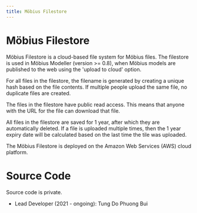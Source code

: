 ```yaml
---
title: Möbius Filestore
---
```

# Möbius Filestore

Möbius Filestore is a cloud-based file system for Möbius files. The filestore is used in Möbius
Modeller (version >= 0.8), when Möbius models are published to the web using the 'upload to cloud'
option.

For all files in the filestore, the filename is generated by creating a unique hash based on the
file contents. If multiple people upload the same file, no duplicate files are created.

The files in the filestore have public read access. This means that anyone with the URL for the
file can download that file. 

All files in the filestore are saved for 1 year, after which they are automatically deleted. If a
file is uploaded multiple times, then the 1 year expiry date will be calculated based on the last
time the tile was uploaded.

The Möbius Filestore is deployed on the Amazon Web Services (AWS) cloud platform.

# Source Code

Source code is private.

- Lead Developer (2021 - ongoing): Tung Do Phuong Bui





